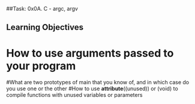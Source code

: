 ##Task:  0x0A. C - argc, argv
## Learning Objectives
# How to use arguments passed to your program
#What are two prototypes of main that you know of, and in which case do you use one or the other
#How to use __attribute__((unused)) or (void) to compile functions with unused variables or parameters